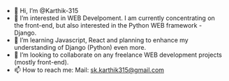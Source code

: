 - 👋 Hi, I’m @Karthik-315
- 👀 I’m interested in WEB Develpoment. I am currently concentrating on the front-end, but also interested in the Python WEB framework - Django.
- 🌱 I’m learning Javascript, React and planning to enhance my understanding of Django (Python) even more.
- 💞️ I’m looking to collaborate on any freelance WEB development projects (mostly front-end).
- 📫 How to reach me:
      Mail: sk.karthik315@gmail.com

<!---
Karthik-315/Karthik-315 is a ✨ special ✨ repository because its `README.md` (this file) appears on your GitHub profile.
You can click the Preview link to take a look at your changes.
--->

